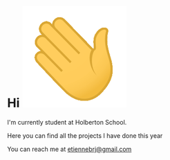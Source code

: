# Hi ![Alt Text](https://raw.githubusercontent.com/ABSphreak/ABSphreak/master/gifs/Hi.gif)

I'm currently student at Holberton School.

Here you can find all the projects I have done this year

You can reach me at etiennebrj@gmail.com
